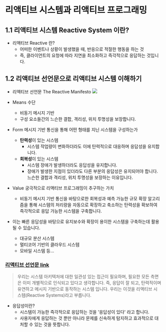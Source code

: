 # 리액티브 시스템과 리액티브 프로그래밍
## 1.1 리액티브 시스템 Reactive System 이란?
- 리액티브 Reactive 란?
	- 어떠한 이벤트나 상황이 발생했을 때, 반응으로 적절한 행동을 하는 것
	- 즉, 클라이언트의 요청에 따라 지연을 최소화하고 즉각적으로 응답하는 것입니다.

## 1.2 리액티브 선언문으로 리액티브 시스템 이해하기
- 리액티브 선언문 The Reactive Manifesto
![](https://i.imgur.com/yTiCtqw.png)

- Means 수단
	- 비동기 메시지 기반
	- 구성 요소들간의 느슨한 결합, 격리성, 위치 투명성을 보장합니다.
- Form 메시지 기반 통신을 통해 어떤 형태를 지닌 시스템을 구성하는가
	- **탄력성**이 있는 시스템
		- 시스템 작업량이 변화하더라도 이에 탄력적으로 대응하며 응답성을 유지합니다.
	- **회복성**이 있는 시스템
		- 시스템 장애가 발생하더라도 응답성을 유지합니다.
		- 장애가 발생한 지점이 있더라도 다른 부분의 응답성은 유지되어야 합니다. 느슨한 결합과 격리성, 위치 투명성을 보장하는 이유입니다.
- Value 궁극적으로 리액티브 프로그래밍이 추구하는 가치
	- 비동기 메시지 기반 통신을 바탕으로한 회복성과 예측 가능한 규모 확장 알고리즘을 통해 시스템의 처리량을 자동으로 확장하고 축소하는 탄력성을 확보하여 즉각적으로 응답 가능한 시스템을 구축합니다.
- 이는 빠른 응답성을 바탕으로 유지보수와 확장이 용이한 시스템을 구축하는데 활용될 수 있습니다.
	- 대규모 분산 시스템
	- 멀티코어 기반의 클라우드 시스템
	- 모바일 시스템 등...
### [리액티브 선언문 link](https://www.reactivemanifesto.org/ko)
> 우리는 시스템 아키텍처에 대한 일관성 있는 접근이 필요하며, 필요한 모든 측면은 이미 개별적으로 인식되고 있다고 생각합니다. 즉, 응답이 잘 되고, 탄력적이며 유연하고 메시지 기반으로 동작하는 시스템 입니다. 우리는 이것을 리액티브 시스템(Reactive Systems)라고 부릅니다.

- 응답성이란?
	- 시스템이 가능한 즉각적으로 응답하는 것을 '응답성이 있다' 라고 합니다.
	- 사용자에게 응답하는 것 뿐만 아니라 문제를 신속하게 탐지하고 효과적으로 대처할 수 있는 것을 뜻합니다.

